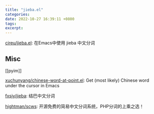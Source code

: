 ```yaml
---
title: "jieba.el"
categories: 
date: 2022-10-27 16:39:11 +0800
tags: 
excerpt: 
---
```


[cireu/jieba.el](https://github.com/cireu/jieba.el): 在Emacs中使用 jieba 中文分词



## Misc

[[pyim]]

[xuchunyang/chinese-word-at-point.el](https://github.com/xuchunyang/chinese-word-at-point.el): Get (most likely) Chinese word under the cursor in Emacs

[fxsjy/jieba](https://github.com/fxsjy/jieba): 结巴中文分词

[hightman/scws](https://github.com/hightman/scws): 开源免费的简易中文分词系统，PHP分词的上乘之选！



